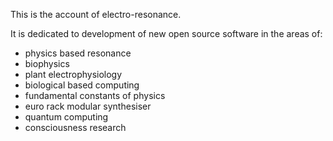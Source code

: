 This is the account of electro-resonance. 

It is dedicated to development of new open source software in the areas of:
* physics based resonance
* biophysics
* plant electrophysiology
* biological based computing
* fundamental constants of physics
* euro rack modular synthesiser
* quantum computing
* consciousness research
